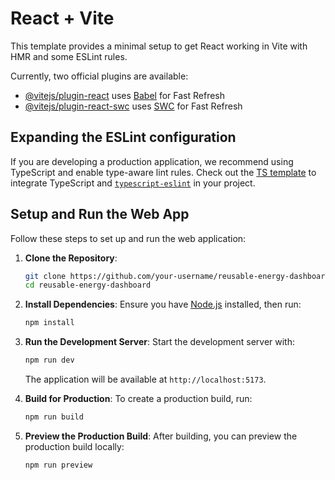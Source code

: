 # React + Vite

This template provides a minimal setup to get React working in Vite with HMR and some ESLint rules.

Currently, two official plugins are available:

- [@vitejs/plugin-react](https://github.com/vitejs/vite-plugin-react/blob/main/packages/plugin-react/README.md) uses [Babel](https://babeljs.io/) for Fast Refresh
- [@vitejs/plugin-react-swc](https://github.com/vitejs/vite-plugin-react-swc) uses [SWC](https://swc.rs/) for Fast Refresh

## Expanding the ESLint configuration

If you are developing a production application, we recommend using TypeScript and enable type-aware lint rules. Check out the [TS template](https://github.com/vitejs/vite/tree/main/packages/create-vite/template-react-ts) to integrate TypeScript and [`typescript-eslint`](https://typescript-eslint.io) in your project.

## Setup and Run the Web App

Follow these steps to set up and run the web application:

1. **Clone the Repository**:

   ```bash
   git clone https://github.com/your-username/reusable-energy-dashboard.git
   cd reusable-energy-dashboard
   ```

2. **Install Dependencies**:
   Ensure you have [Node.js](https://nodejs.org/) installed, then run:

   ```bash
   npm install
   ```

3. **Run the Development Server**:
   Start the development server with:

   ```bash
   npm run dev
   ```

   The application will be available at `http://localhost:5173`.

4. **Build for Production**:
   To create a production build, run:

   ```bash
   npm run build
   ```

5. **Preview the Production Build**:
   After building, you can preview the production build locally:
   ```bash
   npm run preview
   ```
